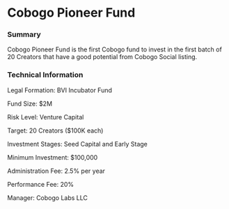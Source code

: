# Cobogo Pioneer Fund

### Summary

Cobogo Pioneer Fund is the first Cobogo fund to invest in the first batch of 20 Creators that have a good potential from Cobogo Social listing.

### Technical Information

Legal Formation: BVI Incubator Fund&#x20;

Fund Size: $2M&#x20;

Risk Level: Venture Capital&#x20;

Target: 20 Creators ($100K each)&#x20;

Investment Stages: Seed Capital and Early Stage&#x20;

Minimum Investment: $100,000&#x20;

Administration Fee: 2.5% per year&#x20;

Performance Fee: 20%&#x20;

Manager: Cobogo Labs LLC


